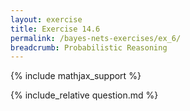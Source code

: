 ```yaml
---
layout: exercise
title: Exercise 14.6
permalink: /bayes-nets-exercises/ex_6/
breadcrumb: Probabilistic Reasoning
---
```


{% include mathjax_support %}

<div><i class="arrow-up loader" data-chapter="bayes-nets-exercises" data-exercise="ex_6" data-rating="0"></i></div>
{% include_relative question.md %}
